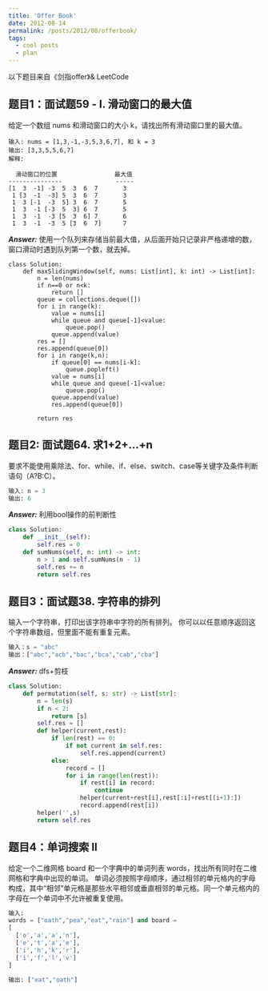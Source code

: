 ```yaml
---
title: 'Offer Book'
date: 2012-08-14
permalink: /posts/2012/08/offerbook/
tags:
  - cool posts
  - plan
---
```


以下题目来自《剑指offer》& LeetCode

## 题目1：面试题59 - I. 滑动窗口的最大值
给定一个数组 nums 和滑动窗口的大小 k，请找出所有滑动窗口里的最大值。
```
输入: nums = [1,3,-1,-3,5,3,6,7], 和 k = 3
输出: [3,3,5,5,6,7] 
解释: 

  滑动窗口的位置                最大值
---------------               -----
[1  3  -1] -3  5  3  6  7       3
 1 [3  -1  -3] 5  3  6  7       3
 1  3 [-1  -3  5] 3  6  7       5
 1  3  -1 [-3  5  3] 6  7       5
 1  3  -1  -3 [5  3  6] 7       6
 1  3  -1  -3  5 [3  6  7]      7

```

***Answer:*** 使用一个队列来存储当前最大值，从后面开始只记录非严格递增的数，窗口滑动时遇到队列第一个数，就去掉。
```PY
class Solution:
    def maxSlidingWindow(self, nums: List[int], k: int) -> List[int]:
        n = len(nums)
        if n==0 or n<k:
            return []
        queue = collections.deque([])
        for i in range(k):
            value = nums[i]
            while queue and queue[-1]<value:
                queue.pop()
            queue.append(value)
        res = []
        res.append(queue[0])
        for i in range(k,n):
            if queue[0] == nums[i-k]:
                queue.popleft()
            value = nums[i]
            while queue and queue[-1]<value:
                queue.pop()
            queue.append(value)
            res.append(queue[0])

        return res
```

## 题目2: 面试题64. 求1+2+…+n
要求不能使用乘除法、for、while、if、else、switch、case等关键字及条件判断语句（A?B:C）。
```py
输入: n = 3
输出: 6
```

***Answer:*** 利用bool操作的前判断性
```py
class Solution:
    def __init__(self):
        self.res = 0
    def sumNums(self, n: int) -> int:
        n > 1 and self.sumNums(n - 1)
        self.res += n
        return self.res
```

## 题目3：面试题38. 字符串的排列
输入一个字符串，打印出该字符串中字符的所有排列。
你可以以任意顺序返回这个字符串数组，但里面不能有重复元素。
```py
输入：s = "abc"
输出：["abc","acb","bac","bca","cab","cba"]
```
***Answer:*** dfs+剪枝
```py
class Solution:
    def permutation(self, s: str) -> List[str]:
        n = len(s)
        if n < 2:
            return [s]
        self.res = []
        def helper(current,rest):
            if len(rest) == 0:
                if not current in self.res:
                    self.res.append(current)
            else:
                record = []
                for i in range(len(rest)):
                    if rest[i] in record:
                        continue
                    helper(current+rest[i],rest[:i]+rest[(i+1):])
                    record.append(rest[i])
        helper('',s)
        return self.res
```

## 题目4：单词搜索 II
给定一个二维网格 board 和一个字典中的单词列表 words，找出所有同时在二维网格和字典中出现的单词。
单词必须按照字母顺序，通过相邻的单元格内的字母构成，其中“相邻”单元格是那些水平相邻或垂直相邻的单元格。同一个单元格内的字母在一个单词中不允许被重复使用。
```py
输入: 
words = ["oath","pea","eat","rain"] and board =
[
  ['o','a','a','n'],
  ['e','t','a','e'],
  ['i','h','k','r'],
  ['i','f','l','v']
]

输出: ["eat","oath"]
```


